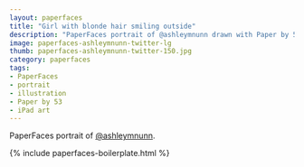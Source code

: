 ```yaml
---
layout: paperfaces
title: "Girl with blonde hair smiling outside"
description: "PaperFaces portrait of @ashleymnunn drawn with Paper by 53 on an iPad."
image: paperfaces-ashleymnunn-twitter-lg
thumb: paperfaces-ashleymnunn-twitter-150.jpg
category: paperfaces
tags: 
- PaperFaces
- portrait
- illustration
- Paper by 53
- iPad art
---
```


PaperFaces portrait of [@ashleymnunn](http://twitter.com/ashleymnunn).

{% include paperfaces-boilerplate.html %}